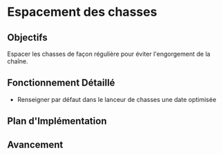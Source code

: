 # Espacement des chasses

## Objectifs
Espacer les chasses de façon régulière pour éviter l'engorgement de la chaîne.

## Fonctionnement Détaillé
- Renseigner par défaut dans le lanceur de chasses une date optimisée

## Plan d'Implémentation

## Avancement